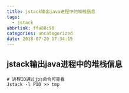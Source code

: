 ```yaml
---
title: jstack输出java进程中的堆栈信息
tags:
  - jstack
abbrlink: ffa80c98
categories: uncategorized
date: 2018-07-20 17:34:15
---
```


## jstack输出java进程中的堆栈信息

```
# 进程ID通过jps命令可查看
Jstack -l PID >> tmp
```